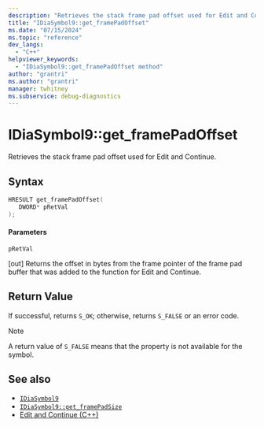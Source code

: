 ```yaml
---
description: "Retrieves the stack frame pad offset used for Edit and Continue."
title: "IDiaSymbol9::get_framePadOffset"
ms.date: "07/15/2024"
ms.topic: "reference"
dev_langs:
  - "C++"
helpviewer_keywords:
  - "IDiaSymbol9::get_framePadOffset method"
author: "grantri"
ms.author: "grantri"
manager: twhitney
ms.subservice: debug-diagnostics
---
```

# IDiaSymbol9::get_framePadOffset

Retrieves the stack frame pad offset used for Edit and Continue.

## Syntax

```C++
HRESULT get_framePadOffset(
   DWORD* pRetVal
);
```

#### Parameters

 `pRetVal`

[out] Returns the offset in bytes from the frame pointer of the frame pad buffer that was added to the function for Edit and Continue.

## Return Value

 If successful, returns `S_OK`; otherwise, returns `S_FALSE` or an error code.

> [!NOTE]
> A return value of `S_FALSE` means that the property is not available for the symbol.

## See also

- [`IDiaSymbol9`](../../debugger/debug-interface-access/idiasymbol9.md)
- [`IDiaSymbol9::get_framePadSize`](../../debugger/debug-interface-access/idiasymbol9-get-framepadsize.md)
- [Edit and Continue (C++)](/visualstudio/debugger/edit-and-continue-visual-cpp)